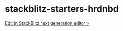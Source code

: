 # stackblitz-starters-hrdnbd

[Edit in StackBlitz next generation editor ⚡️](https://stackblitz.com/~/github.com/ShashiBhusha-n/stackblitz-starters-hrdnbd)